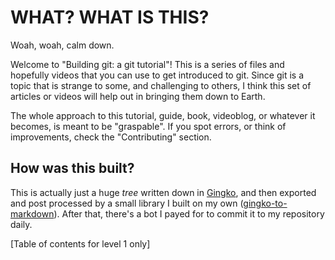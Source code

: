 # WHAT? WHAT IS THIS?

Woah, woah, calm down.

Welcome to "Building git: a git tutorial"! This is a series of files and hopefully videos that you can use to get introduced to git. Since git is a topic that is strange to some, and challenging to others, I think this set of articles or videos will help out in bringing them down to Earth.

The whole approach to this tutorial, guide, book, videoblog, or whatever it becomes, is meant to be "graspable". If you spot errors, or think of improvements, check the "Contributing" section.

## How was this built?

This is actually just a huge _tree_ written down in [Gingko](https://gingkoapp.com/building-git-a-git-tutorial), and then exported and post processed by a small library I built on my own ([gingko-to-markdown](https://github.com/AlphaGit/gingko-to-markdown)). After that, there's a bot I payed for to commit it to my repository daily.

[Table of contents for level 1 only]